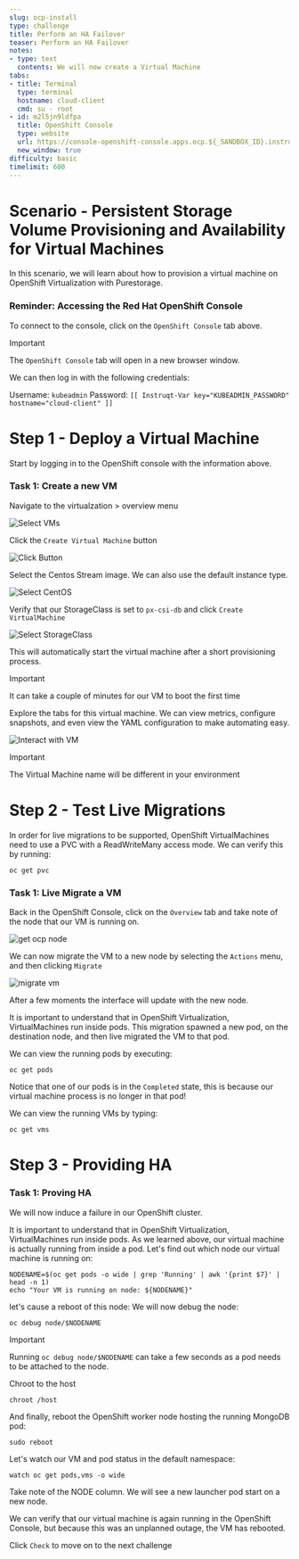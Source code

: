 ```yaml
---
slug: ocp-install
type: challenge
title: Perform an HA Failover
teaser: Perform an HA Failover
notes:
- type: text
  contents: We will now create a Virtual Machine
tabs:
- title: Terminal
  type: terminal
  hostname: cloud-client
  cmd: su - root
- id: m2l5jn9ldfpa
  title: OpenShift Console
  type: website
  url: https://console-openshift-console.apps.ocp.${_SANDBOX_ID}.instruqt.pxbbq.com
  new_window: true
difficulty: basic
timelimit: 600
---
```






Scenario - Persistent Storage Volume Provisioning and Availability for Virtual Machines
=====
In this scenario, we will learn about how to provision a virtual machine on OpenShift Virtualization with Purestorage.

### Reminder: Accessing the Red Hat OpenShift Console

To connect to the console, click on the `OpenShift Console` tab above.

> [!IMPORTANT]
> The `OpenShift Console` tab will open in a new browser window.

We can then log in with the following credentials:

Username: `kubeadmin`
Password: `[[ Instruqt-Var key="KUBEADMIN_PASSWORD" hostname="cloud-client" ]]`




Step 1 - Deploy a Virtual Machine
=====
Start by logging in to the OpenShift console with the information above.



### Task 1: Create a new VM

Navigate to the virtualzation > overview menu

![Select VMs](../assets/create-vm-01.png)

Click the `Create Virtual Machine` button

![Click Button](../assets/create-vm-02.png)

Select the Centos Stream image. We can also use the default instance type.

![Select CentOS](../assets/create-vm-03-2.png)

Verify that our StorageClass is set to `px-csi-db` and click `Create VirtualMachine`

![Select StorageClass](../assets/create-vm-04.png)

This will automatically start the virtual machine after a short provisioning process.

> [!IMPORTANT]
> It can take a couple of minutes for our VM to boot the first time

Explore the tabs for this virtual machine. We can view metrics, configure snapshots, and even view the YAML configuration to make automating easy.

![Interact with VM](../assets/create-vm-06.png)

> [!IMPORTANT]
> The Virtual Machine name will be different in your environment


Step 2 - Test Live Migrations
=====

In order for live migrations to be supported, OpenShift VirtualMachines need to use a PVC with a ReadWriteMany access mode. We can verify this by running:

```bash,run
oc get pvc
```

### Task 1: Live Migrate a VM

Back in the OpenShift Console, click on the `Overview` tab and take note of the node that our VM is running on.

![get ocp node](../assets/livemigrate-vm-01.png)

We can now migrate the VM to a new node by selecting the `Actions` menu, and then clicking `Migrate`

![migrate vm](../assets/livemigrate-vm-02.png)

After a few moments the interface will update with the new node.

It is important to understand that in OpenShift Virtualization, VirtualMachines run inside pods. This migration spawned a new pod, on the destination node, and then live migrated the VM to that pod. 

We can view the running pods by executing:
```bash,run
oc get pods
```

Notice that one of our pods is in the `Completed` state, this is because our virtual machine process is no longer in that pod!

We can view the running VMs by typing:
```bash,run
oc get vms
```


Step 3 - Providing HA
=====

### Task 1: Proving HA

We will now induce a failure in our OpenShift cluster.

It is important to understand that in OpenShift Virtualization, VirtualMachines run inside pods. As we learned above, our virtual machine is actually running from inside a pod. Let's find out which node our virtual machine is running on:

```bash,run
NODENAME=$(oc get pods -o wide | grep 'Running' | awk '{print $7}' | head -n 1)
echo "Your VM is running on node: ${NODENAME}"
```

let's cause a reboot of this node:
We will now debug the node:
```bash,run
oc debug node/$NODENAME
```

> [!IMPORTANT]
> Running `oc debug node/$NODENAME` can take a few seconds as a pod needs to be attached to the node.

Chroot to the host
```bash,run
chroot /host
```

And finally, reboot the OpenShift worker node hosting the running MongoDB pod:
```bash,run
sudo reboot
```

Let's watch our VM and pod status in the default namespace:
```bash,run
watch oc get pods,vms -o wide
```

Take note of the NODE column. We will see a new launcher pod start on a new node.

We can verify that our virtual machine is again running in the OpenShift Console, but because this was an unplanned outage, the VM has rebooted.

Click `Check` to move on to the next challenge

